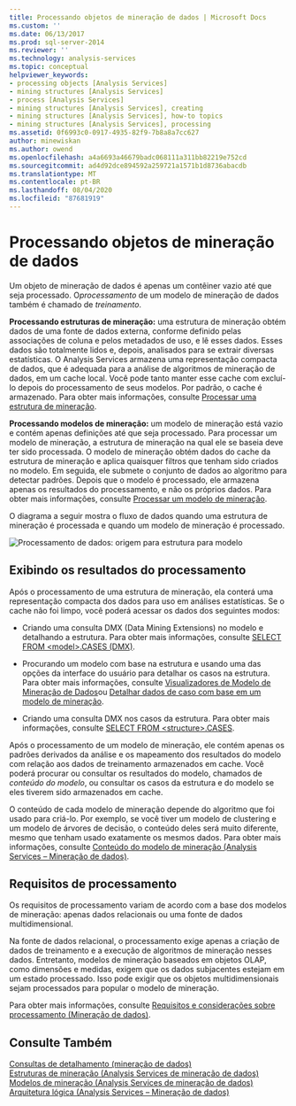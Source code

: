 ```yaml
---
title: Processando objetos de mineração de dados | Microsoft Docs
ms.custom: ''
ms.date: 06/13/2017
ms.prod: sql-server-2014
ms.reviewer: ''
ms.technology: analysis-services
ms.topic: conceptual
helpviewer_keywords:
- processing objects [Analysis Services]
- mining structures [Analysis Services]
- process [Analysis Services]
- mining structures [Analysis Services], creating
- mining structures [Analysis Services], how-to topics
- mining structures [Analysis Services], processing
ms.assetid: 0f6993c0-0917-4935-82f9-7b8a8a7cc627
author: minewiskan
ms.author: owend
ms.openlocfilehash: a4a6693a46679badc068111a311bb82219e752cd
ms.sourcegitcommit: ad4d92dce894592a259721a1571b1d8736abacdb
ms.translationtype: MT
ms.contentlocale: pt-BR
ms.lasthandoff: 08/04/2020
ms.locfileid: "87681919"
---
```

# <a name="processing-data-mining-objects"></a>Processando objetos de mineração de dados
  Um objeto de mineração de dados é apenas um contêiner vazio até que seja processado. O*processamento* de um modelo de mineração de dados também é chamado de *treinamento*.  
  
 **Processando estruturas de mineração:** uma estrutura de mineração obtém dados de uma fonte de dados externa, conforme definido pelas associações de coluna e pelos metadados de uso, e lê esses dados. Esses dados são totalmente lidos e, depois, analisados para se extrair diversas estatísticas. O Analysis Services armazena uma representação compacta de dados, que é adequada para a análise de algoritmos de mineração de dados, em um cache local. Você pode tanto manter esse cache com excluí-lo depois do processamento de seus modelos. Por padrão, o cache é armazenado. Para obter mais informações, consulte [Processar uma estrutura de mineração](process-a-mining-structure.md).  
  
 **Processando modelos de mineração:** um modelo de mineração está vazio e contém apenas definições até que seja processado. Para processar um modelo de mineração, a estrutura de mineração na qual ele se baseia deve ter sido processada. O modelo de mineração obtém dados do cache da estrutura de mineração e aplica quaisquer filtros que tenham sido criados no modelo. Em seguida, ele submete o conjunto de dados ao algoritmo para detectar padrões. Depois que o modelo é processado, ele armazena apenas os resultados do processamento, e não os próprios dados. Para obter mais informações, consulte [Processar um modelo de mineração](process-a-mining-model.md).  
  
 O diagrama a seguir mostra o fluxo de dados quando uma estrutura de mineração é processada e quando um modelo de mineração é processado.  
  
 ![Processamento de dados: origem para estrutura para modelo](../media/dmcon-modelarch.gif "Processamento de dados: origem para estrutura para modelo")  
  
## <a name="viewing-the-results-of-processing"></a>Exibindo os resultados do processamento  
 Após o processamento de uma estrutura de mineração, ela conterá uma representação compacta dos dados para uso em análises estatísticas. Se o cache não foi limpo, você poderá acessar os dados dos seguintes modos:  
  
-   Criando uma consulta DMX (Data Mining Extensions) no modelo e detalhando a estrutura. Para obter mais informações, consulte [SELECT FROM &#60;model&#62;.CASES &#40;DMX&#41;](/sql/dmx/select-from-model-content-dmx).  
  
-   Procurando um modelo com base na estrutura e usando uma das opções da interface do usuário para detalhar os casos na estrutura. Para obter mais informações, consulte [Visualizadores de Modelo de Mineração de Dados](data-mining-model-viewers.md)ou [Detalhar dados de caso com base em um modelo de mineração](drill-through-to-case-data-from-a-mining-model.md).  
  
-   Criando uma consulta DMX nos casos da estrutura. Para obter mais informações, consulte [SELECT FROM &#60;structure&#62;.CASES](/sql/dmx/select-from-structure-cases).  
  
 Após o processamento de um modelo de mineração, ele contém apenas os padrões derivados da análise e os mapeamento dos resultados do modelo com relação aos dados de treinamento armazenados em cache. Você poderá procurar ou consultar os resultados do modelo, chamados de *conteúdo do modelo*, ou consultar os casos da estrutura e do modelo se eles tiverem sido armazenados em cache.  
  
 O conteúdo de cada modelo de mineração depende do algoritmo que foi usado para criá-lo. Por exemplo, se você tiver um modelo de clustering e um modelo de árvores de decisão, o conteúdo deles será muito diferente, mesmo que tenham usado exatamente os mesmos dados. Para obter mais informações, consulte [Conteúdo do modelo de mineração &#40;Analysis Services – Mineração de dados&#41;](mining-model-content-analysis-services-data-mining.md).  
  
## <a name="processing-requirements"></a>Requisitos de processamento  
 Os requisitos de processamento variam de acordo com a base dos modelos de mineração: apenas dados relacionais ou uma fonte de dados multidimensional.  
  
 Na fonte de dados relacional, o processamento exige apenas a criação de dados de treinamento e a execução de algoritmos de mineração nesses dados. Entretanto, modelos de mineração baseados em objetos OLAP, como dimensões e medidas, exigem que os dados subjacentes estejam em um estado processado. Isso pode exigir que os objetos multidimensionais sejam processados para popular o modelo de mineração.  
  
 Para obter mais informações, consulte [Requisitos e considerações sobre processamento &#40;Mineração de dados&#41;](processing-requirements-and-considerations-data-mining.md).  
  
## <a name="see-also"></a>Consulte Também  
 [Consultas de detalhamento &#40;mineração de dados&#41;](drillthrough-queries-data-mining.md)   
 [Estruturas de mineração &#40;Analysis Services de mineração de dados&#41;](mining-structures-analysis-services-data-mining.md)   
 [Modelos de mineração &#40;Analysis Services de mineração de dados&#41;](mining-models-analysis-services-data-mining.md)   
 [Arquitetura lógica &#40;Analysis Services – Mineração de dados&#41;](logical-architecture-analysis-services-data-mining.md)  
  
  
